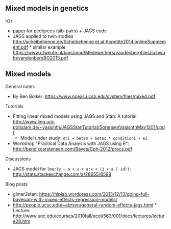## Mixed models in genetics

h2r

* [paper](https://www.researchgate.net/publication/236253076_Bayesian_inference_of_mixed_models_in_quantitative_genetics_of_crop_species) for pedigrees (sib-pairs) + JAGS code
* JAGS applied to twin studies http://scheibehenne.de/Scheibehenne.et.al.Appetite2014.onlineSupplement.pdf
      * similar example https://www.utwente.nl/bms/omd/Medewerkers/vandenbergfiles/schwabevandenbergBG2013.pdf



## Mixed models

General notes

* By Ben Bolker: https://www.nceas.ucsb.edu/system/files/mixed.pdf

Tutorials

* Fitting linear mixed models using JAGS and Stan: A tutorial http://www.ling.uni-potsdam.de/~vasishth/JAGSStanTutorial/SorensenVasishthMay12014.pdf
    * Model under study: `RTi = beta0 + beta1 * conditioni + ei`
* Workshop "Practical Data Analysis with JAGS using R": http://bendixcarstensen.com/Bayes/Cph-2012/pracs.pdf

Discussions 

* JAGS model for `lmer(y ~ a + x + a:x + (1 + a | id))`: http://stats.stackexchange.com/a/28655/8598

Blog posts

* glmer2stan: https://hlplab.wordpress.com/2013/12/13/going-full-bayesian-with-mixed-effects-regression-models/
* http://people.ucsc.edu/~abrsvn/general-random-effects-jags.html
      * Lecture: http://www.unc.edu/courses/2010fall/ecol/563/001/docs/lectures/lecture28.htm
